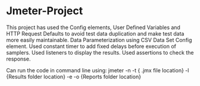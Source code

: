 # Jmeter-Project
This project has used the Config elements, User Defined Variables and HTTP Request Defaults to avoid test data duplication and make test data more easily maintainable.
Data Parameterization using CSV Data Set Config element.
Used constant timer to add fixed delays before execution of samplers.
Used listeners to display the results.
Used assertions to check the response.


Can run the code in command line using: jmeter -n -t { .jmx file location} -l {Results folder location} -e -o {Reports folder location}
